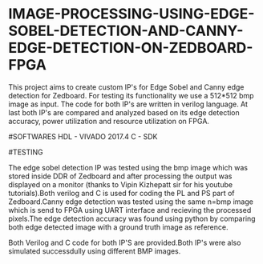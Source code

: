 # IMAGE-PROCESSING-USING-EDGE-SOBEL-DETECTION-AND-CANNY-EDGE-DETECTION-ON-ZEDBOARD-FPGA
This project aims to create custom IP's for Edge Sobel and Canny edge detection for Zedboard. For testing its functionality we use a 512*512 bmp image as input. The code for both IP's are written in verilog language. At last both IP's are compared and analyzed based on its edge detection accuracy, power utilization and resource utilization on FPGA.

#SOFTWARES
HDL - VIVADO 2017.4
C - SDK

#TESTING

The edge sobel detection IP was tested using the bmp image which was stored inside DDR of Zedboard and after processing the output was displayed on a monitor (thanks to Vipin Kizhepatt sir for his youtube tutorials).Both verilog and C is used for coding the PL and PS part of Zedboard.Canny edge detection was tested using the same n=bmp image which is send to FPGA using UART interface and recieving the processed pixels.The edge detection accuracy was found using python by comparing both edge detected image with a ground truth image as reference.

Both Verilog and C code for both IP'S are provided.Both IP's were also simulated successdully using different BMP images. 
